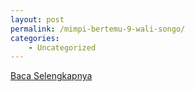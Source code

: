 ```yaml
---
layout: post
permalink: /mimpi-bertemu-9-wali-songo/
categories:
    - Uncategorized
---
```


[Baca Selengkapnya](/07)